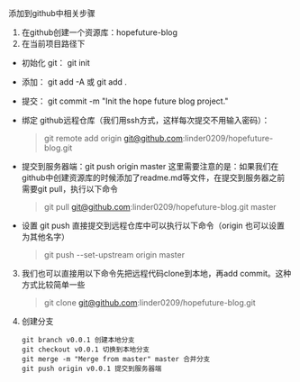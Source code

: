 添加到github中相关步骤

1. 在github创建一个资源库：hopefuture-blog
2. 在当前项目路径下
  - 初始化 git： git init
  - 添加： git add -A 或 git add .
  - 提交： git commit -m "Init the hope future blog project."
  - 绑定 github远程仓库（我们用ssh方式，这样每次提交不用输入密码）：

    > git remote add origin git@github.com:linder0209/hopefuture-blog.git
  - 提交到服务器端：git push origin master
这里需要注意的是：如果我们在github中创建资源库的时候添加了readme.md等文件，在提交到服务器之前需要git pull，执行以下命令

    > git pull git@github.com:linder0209/hopefuture-blog.git master
  - 设置 git push 直接提交到远程仓库中可以执行以下命令（origin 也可以设置为其他名字）

    > git push --set-upstream origin master
3. 我们也可以直接用以下命令先把远程代码clone到本地，再add commit。这种方式比较简单一些

    > git clone git@github.com:linder0209/hopefuture-blog.git
4. 创建分支

   ```
   git branch v0.0.1 创建本地分支
   git checkout v0.0.1 切换到本地分支
   git merge -m "Merge from master" master 合并分支
   git push origin v0.0.1 提交到服务器端
   ```
